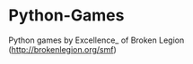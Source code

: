 Python-Games
============

Python games by Excellence_ of Broken Legion (http://brokenlegion.org/smf)